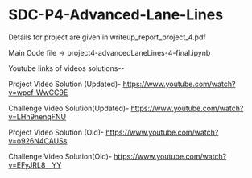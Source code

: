 # SDC-P4-Advanced-Lane-Lines

Details for project are given in writeup_report_project_4.pdf


Main Code file ->     project4-advancedLaneLines-4-final.ipynb


Youtube links of videos solutions--

Project Video Solution (Updated)-
https://www.youtube.com/watch?v=wpcf-WwCC9E

Challenge Video Solution(Updated)-
https://www.youtube.com/watch?v=LHh9nenqFNU


Project Video Solution (Old)-
https://www.youtube.com/watch?v=o926N4CAUSs

Challenge Video Solution(Old)-
https://www.youtube.com/watch?v=EFyJRL8__YY 

